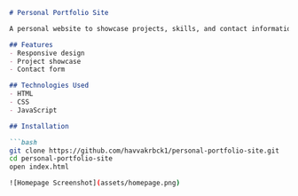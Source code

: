 ```markdown
# Personal Portfolio Site

A personal website to showcase projects, skills, and contact information.

## Features
- Responsive design
- Project showcase
- Contact form

## Technologies Used
- HTML
- CSS
- JavaScript

## Installation

```bash
git clone https://github.com/havvakrbck1/personal-portfolio-site.git
cd personal-portfolio-site
open index.html

![Homepage Screenshot](assets/homepage.png)
